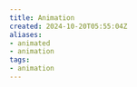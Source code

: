 ```yaml
---
title: Animation
created: 2024-10-20T05:55:04Z
aliases:
- animated
- animation
tags:
- animation
---
```

